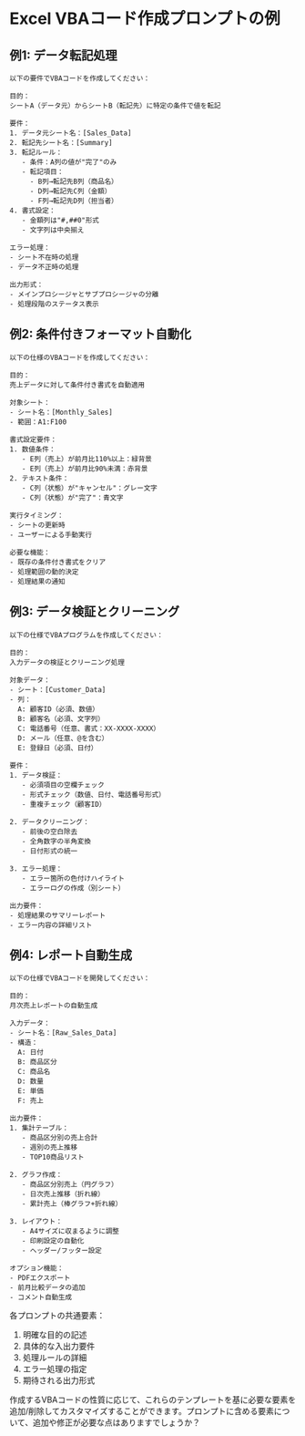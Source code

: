# Excel VBAコード作成プロンプトの例

## 例1: データ転記処理
```
以下の要件でVBAコードを作成してください：

目的：
シートA（データ元）からシートB（転記先）に特定の条件で値を転記

要件：
1. データ元シート名：[Sales_Data]
2. 転記先シート名：[Summary]
3. 転記ルール：
   - 条件：A列の値が"完了"のみ
   - 転記項目：
     - B列→転記先B列（商品名）
     - D列→転記先C列（金額）
     - F列→転記先D列（担当者）
4. 書式設定：
   - 金額列は"#,##0"形式
   - 文字列は中央揃え

エラー処理：
- シート不在時の処理
- データ不正時の処理

出力形式：
- メインプロシージャとサブプロシージャの分離
- 処理段階のステータス表示
```

## 例2: 条件付きフォーマット自動化
```
以下の仕様のVBAコードを作成してください：

目的：
売上データに対して条件付き書式を自動適用

対象シート：
- シート名：[Monthly_Sales]
- 範囲：A1:F100

書式設定要件：
1. 数値条件：
   - E列（売上）が前月比110%以上：緑背景
   - E列（売上）が前月比90%未満：赤背景
2. テキスト条件：
   - C列（状態）が"キャンセル"：グレー文字
   - C列（状態）が"完了"：青文字

実行タイミング：
- シートの更新時
- ユーザーによる手動実行

必要な機能：
- 既存の条件付き書式をクリア
- 処理範囲の動的決定
- 処理結果の通知
```

## 例3: データ検証とクリーニング
```
以下の仕様でVBAプログラムを作成してください：

目的：
入力データの検証とクリーニング処理

対象データ：
- シート：[Customer_Data]
- 列：
  A: 顧客ID（必須、数値）
  B: 顧客名（必須、文字列）
  C: 電話番号（任意、書式：XX-XXXX-XXXX）
  D: メール（任意、@を含む）
  E: 登録日（必須、日付）

要件：
1. データ検証：
   - 必須項目の空欄チェック
   - 形式チェック（数値、日付、電話番号形式）
   - 重複チェック（顧客ID）

2. データクリーニング：
   - 前後の空白除去
   - 全角数字の半角変換
   - 日付形式の統一

3. エラー処理：
   - エラー箇所の色付けハイライト
   - エラーログの作成（別シート）

出力要件：
- 処理結果のサマリーレポート
- エラー内容の詳細リスト
```

## 例4: レポート自動生成
```
以下の仕様でVBAコードを開発してください：

目的：
月次売上レポートの自動生成

入力データ：
- シート名：[Raw_Sales_Data]
- 構造：
  A: 日付
  B: 商品区分
  C: 商品名
  D: 数量
  E: 単価
  F: 売上

出力要件：
1. 集計テーブル：
   - 商品区分別の売上合計
   - 週別の売上推移
   - TOP10商品リスト

2. グラフ作成：
   - 商品区分別売上（円グラフ）
   - 日次売上推移（折れ線）
   - 累計売上（棒グラフ+折れ線）

3. レイアウト：
   - A4サイズに収まるように調整
   - 印刷設定の自動化
   - ヘッダー/フッター設定

オプション機能：
- PDFエクスポート
- 前月比較データの追加
- コメント自動生成
```

各プロンプトの共通要素：
1. 明確な目的の記述
2. 具体的な入出力要件
3. 処理ルールの詳細
4. エラー処理の指定
5. 期待される出力形式

作成するVBAコードの性質に応じて、これらのテンプレートを基に必要な要素を追加/削除してカスタマイズすることができます。プロンプトに含める要素について、追加や修正が必要な点はありますでしょうか？